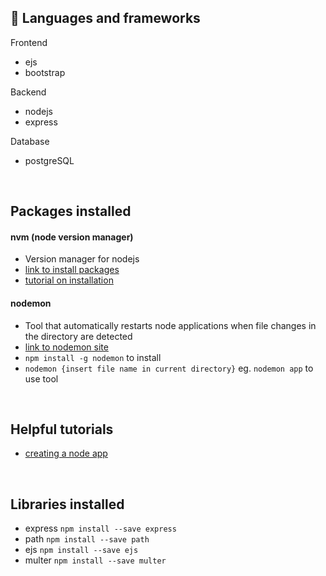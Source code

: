 ## :rocket: Languages and frameworks
Frontend
- ejs
- bootstrap

Backend
- nodejs
- express

Database
- postgreSQL
<br>


## Packages installed

#### nvm (node version manager)
- Version manager for nodejs
- [link to install packages](https://github.com/nvm-sh/nvm)
- [tutorial on installation](https://www.youtube.com/watch?v=ohBFbA0O6hs)

#### nodemon
- Tool that automatically restarts node applications when file changes in the directory are detected
- [link to nodemon site](https://www.npmjs.com/package/nodemon`)
- `npm install -g nodemon` to install
- `nodemon {insert file name in current directory}` eg. `nodemon app` to use tool
<br>


## Helpful tutorials
- [creating a node app](https://www.youtube.com/watch?v=EMwu8F0dCXE&t=1452s)
<br>


## Libraries installed
- express `npm install --save express`
- path `npm install --save path`
- ejs `npm install --save ejs`
- multer `npm install --save multer`
<br>






